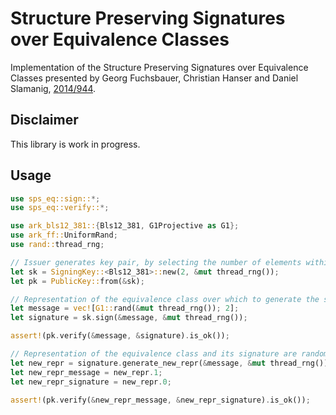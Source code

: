 # Structure Preserving Signatures over Equivalence Classes
Implementation of the Structure Preserving Signatures over Equivalence Classes presented by 
Georg Fuchsbauer, Christian Hanser and Daniel Slamanig, [2014/944](https://eprint.iacr.org/2014/944.pdf).

## Disclaimer
This library is work in progress.

## Usage
```rust
use sps_eq::sign::*;
use sps_eq::verify::*;

use ark_bls12_381::{Bls12_381, G1Projective as G1};
use ark_ff::UniformRand;
use rand::thread_rng;

// Issuer generates key pair, by selecting the number of elements within an equivalence class.
let sk = SigningKey::<Bls12_381>::new(2, &mut thread_rng());
let pk = PublicKey::from(&sk);

// Representation of the equivalence class over which to generate the signature is selected
let message = vec![G1::rand(&mut thread_rng()); 2];
let signature = sk.sign(&message, &mut thread_rng());

assert!(pk.verify(&message, &signature).is_ok());

// Representation of the equivalence class and its signature are randomised
let new_repr = signature.generate_new_repr(&message, &mut thread_rng());
let new_repr_message = new_repr.1;
let new_repr_signature = new_repr.0;

assert!(pk.verify(&new_repr_message, &new_repr_signature).is_ok());
```

